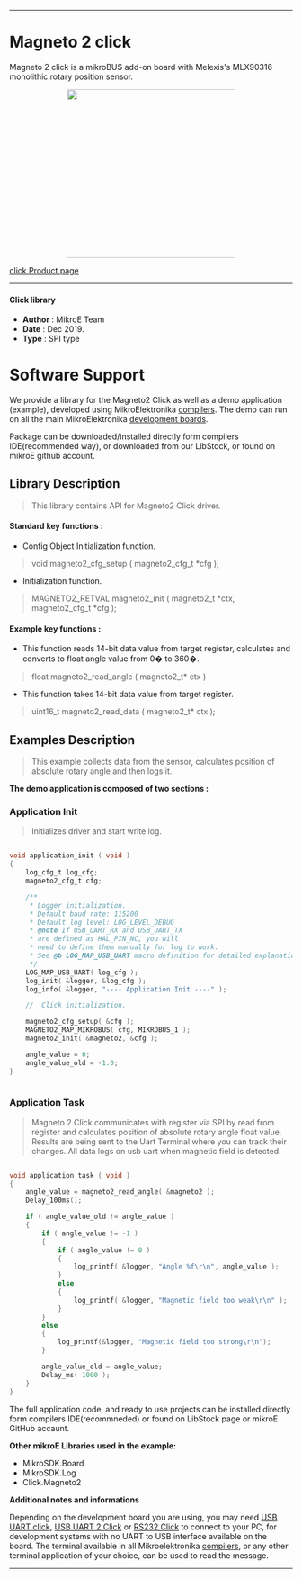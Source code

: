 

---
# Magneto 2 click

Magneto 2 click is a mikroBUS add-on board with Melexis's MLX90316 monolithic
rotary position sensor. 

<p align="center">
  <img src="https://download.mikroe.com/images/click_for_ide/magneto2_click.png" height=300px>
</p>

[click Product page](https://www.mikroe.com/magneto-2-click)

---


#### Click library 

- **Author**        : MikroE Team
- **Date**          : Dec 2019.
- **Type**          : SPI type


# Software Support

We provide a library for the Magneto2 Click 
as well as a demo application (example), developed using MikroElektronika 
[compilers](https://shop.mikroe.com/compilers). 
The demo can run on all the main MikroElektronika [development boards](https://shop.mikroe.com/development-boards).

Package can be downloaded/installed directly form compilers IDE(recommended way), or downloaded from our LibStock, or found on mikroE github account. 

## Library Description

> This library contains API for Magneto2 Click driver.

#### Standard key functions :

- Config Object Initialization function.
> void magneto2_cfg_setup ( magneto2_cfg_t *cfg ); 
 
- Initialization function.
> MAGNETO2_RETVAL magneto2_init ( magneto2_t *ctx, magneto2_cfg_t *cfg );

#### Example key functions :

- This function reads 14-bit data value from target register,
  calculates and converts to float angle value from 0� to 360�.
> float magneto2_read_angle ( magneto2_t* ctx )
 
- This function takes 14-bit data value from target register.
> uint16_t magneto2_read_data ( magneto2_t* ctx );


## Examples Description
 
> This example collects data from the sensor, calculates position of absolute 
> rotary angle and then logs it.


**The demo application is composed of two sections :**

### Application Init 

> Initializes driver and start write log.


```c

void application_init ( void )
{
    log_cfg_t log_cfg;
    magneto2_cfg_t cfg;

    /** 
     * Logger initialization.
     * Default baud rate: 115200
     * Default log level: LOG_LEVEL_DEBUG
     * @note If USB_UART_RX and USB_UART_TX 
     * are defined as HAL_PIN_NC, you will 
     * need to define them manually for log to work. 
     * See @b LOG_MAP_USB_UART macro definition for detailed explanation.
     */
    LOG_MAP_USB_UART( log_cfg );
    log_init( &logger, &log_cfg );
    log_info( &logger, "---- Application Init ----" );

    //  Click initialization.

    magneto2_cfg_setup( &cfg );
    MAGNETO2_MAP_MIKROBUS( cfg, MIKROBUS_1 );
    magneto2_init( &magneto2, &cfg );

    angle_value = 0;
    angle_value_old = -1.0;
}
  
```

### Application Task

> Magneto 2 Click communicates with register via SPI by read from register
> and calculates position of absolute rotary angle float value.
> Results are being sent to the Uart Terminal where you can track their changes.
> All data logs on usb uart when magnetic field is detected.


```c

void application_task ( void )
{
    angle_value = magneto2_read_angle( &magneto2 );
    Delay_100ms();

    if ( angle_value_old != angle_value )
    {
        if ( angle_value != -1 )
        {
            if ( angle_value != 0 )
            {
                log_printf( &logger, "Angle %f\r\n", angle_value );
            }
            else
            {
                log_printf( &logger, "Magnetic field too weak\r\n" );
            }
        }
        else
        {
            log_printf(&logger, "Magnetic field too strong\r\n");
        }

        angle_value_old = angle_value;
        Delay_ms( 1000 );
    }
}  

```


The full application code, and ready to use projects can be  installed directly form compilers IDE(recommneded) or found on LibStock page or mikroE GitHub accaunt.

**Other mikroE Libraries used in the example:** 

- MikroSDK.Board
- MikroSDK.Log
- Click.Magneto2

**Additional notes and informations**

Depending on the development board you are using, you may need 
[USB UART click](https://shop.mikroe.com/usb-uart-click), 
[USB UART 2 Click](https://shop.mikroe.com/usb-uart-2-click) or 
[RS232 Click](https://shop.mikroe.com/rs232-click) to connect to your PC, for 
development systems with no UART to USB interface available on the board. The 
terminal available in all Mikroelektronika 
[compilers](https://shop.mikroe.com/compilers), or any other terminal application 
of your choice, can be used to read the message.



---
